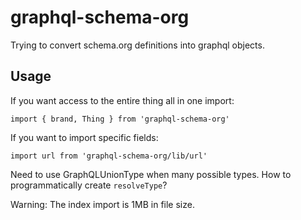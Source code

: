 # graphql-schema-org

Trying to convert schema.org definitions into graphql objects.

## Usage

If you want access to the entire thing all in one import:

`import { brand, Thing } from 'graphql-schema-org'`

If you want to import specific fields:

`import url from 'graphql-schema-org/lib/url'`

Need to use GraphQLUnionType when many possible types. How to programmatically create `resolveType`?

Warning: The index import is 1MB in file size.
